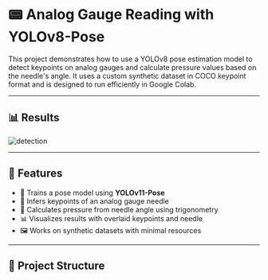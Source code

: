 # 📟 Analog Gauge Reading with YOLOv8-Pose

This project demonstrates how to use a YOLOv8 pose estimation model to detect keypoints on analog gauges and calculate pressure values based on the needle's angle. It uses a custom synthetic dataset in COCO keypoint format and is designed to run efficiently in Google Colab.

---
## 📊 Results
![detection](https://github.com/user-attachments/assets/5f87251e-c36f-4dc4-8481-c3d3bfda1f76)

---

## 🚀 Features

- 🔧 Trains a pose model using **YOLOv11-Pose**
- 🧠 Infers keypoints of an analog gauge needle
- 📐 Calculates pressure from needle angle using trigonometry
- 📊 Visualizes results with overlaid keypoints and needle
- 🖼️ Works on synthetic datasets with minimal resources

---

## 📁 Project Structure

